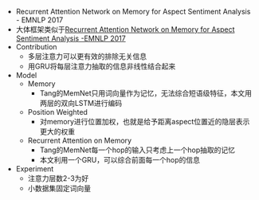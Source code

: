 - Recurrent Attention Network on Memory for Aspect Sentiment Analysis - EMNLP 2017
- 大体框架类似于[Recurrent Attention Network on Memory for Aspect Sentiment Analysis -EMNLP 2017](RecurrentAttentionNetworkonMemoryforAspectSentimentAnalysis.md)
- Contribution
    - 多层注意力可以更有效的排除无关信息
    - 用GRU将每层注意力抽取的信息非线性结合起来
- Model
    - Memory
        - Tang的MemNet只用词向量作为记忆，无法综合短语级特征，本文用两层的双向LSTM进行编码
    - Position Weighted
        - 对memory进行位置加权，也就是给予距离aspect位置近的隐层表示更大的权重
    - Recurrent Attention on Memory
        - Tang的MemNet每一个hop的输入只考虑上一个hop抽取的记忆
        - 本文利用一个GRU，可以综合前面每一个hop的信息
- Experiment
    - 注意力层数2-3为好
    - 小数据集固定词向量